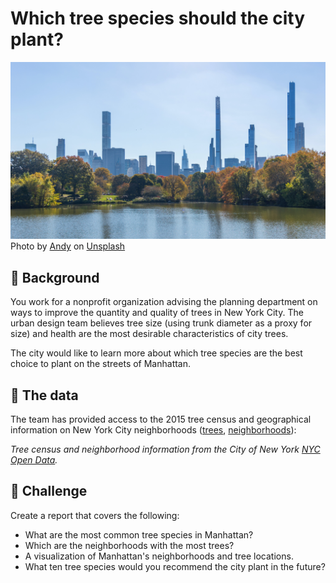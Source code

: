 # Which tree species should the city plant? #
![Trees](andy-1jyxYe7sw4E-unsplash.jpg "Trees")
Photo by <a href="https://unsplash.com/@adwow?utm_source=unsplash&utm_medium=referral&utm_content=creditCopyText">Andy</a> on <a href="https://unsplash.com/s/photos/trees-manhattan?utm_source=unsplash&utm_medium=referral&utm_content=creditCopyText">Unsplash</a>
  


## 📖 Background
You work for a nonprofit organization advising the planning department on ways to improve the quantity and quality of trees in New York City. The urban design team believes tree size (using trunk diameter as a proxy for size) and health are the most desirable characteristics of city trees.

The city would like to learn more about which tree species are the best choice to plant on the streets of Manhattan.

## 💾 The data
The team has provided access to the 2015 tree census and geographical information on New York City neighborhoods ([trees](https://data.cityofnewyork.us/Environment/2015-Street-Tree-Census-Tree-Data/uvpi-gqnh), [neighborhoods](https://data.cityofnewyork.us/City-Government/NTA-map/d3qk-pfyz)):


_Tree census and neighborhood information from the City of New York [NYC Open Data](https://opendata.cityofnewyork.us/data/)._

## 💪 Challenge
Create a report that covers the following:
* What are the most common tree species in Manhattan?
* Which are the neighborhoods with the most trees?
* A visualization of Manhattan's neighborhoods and tree locations.
* What ten tree species would you recommend the city plant in the future?
